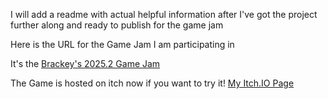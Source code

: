 I will add a readme with actual helpful information after I've got the project further along and ready to publish for the game jam

Here is the URL for the Game Jam I am participating in

It's the [Brackey's 2025.2 Game Jam](https://itch.io/jam/brackeys-14)

The Game is hosted on itch now if you want to try it!
[My Itch.IO Page](https://jordonbigelow.itch.io/riskit-wants-a-biscuit)
